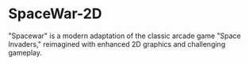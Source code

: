 # SpaceWar-2D
"Spacewar" is a modern adaptation of the classic arcade game "Space Invaders," reimagined with enhanced 2D graphics and challenging gameplay.
